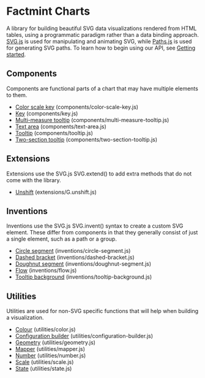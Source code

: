 # Factmint Charts

A library for building beautiful SVG data visualizations rendered from HTML tables, using a programmatic paradigm rather than a data binding approach. [SVG.js](https://github.com/wout/svg.js) is used for manipulating and animating SVG, while [Paths.js](https://github.com/andreaferretti/paths-js) is used for generating SVG paths. To learn how to begin using our API, see [Getting started](https://bitbucket.org/factmint/factmint-charts/wiki/Getting%20started).

## Components

Components are functional parts of a chart that may have multiple elements to them.

*   [Color scale key](https://bitbucket.org/factmint/factmint-charts/wiki/Components/Colour%20scale%20key) (components/color-scale-key.js)
*   [Key](https://bitbucket.org/factmint/factmint-charts/wiki/Components/Key) (components/key.js)
*   [Multi-measure tooltip](https://bitbucket.org/factmint/factmint-charts/wiki/Components/Multi-measure%20tooltip) (components/multi-measure-tooltip.js)
*   [Text area](https://bitbucket.org/factmint/factmint-charts/wiki/Components/Text%20area) (components/text-area.js)
*   [Tooltip](https://bitbucket.org/factmint/factmint-charts/wiki/Components/Tooltip) (components/tooltip.js)
*   [Two-section tooltip](https://bitbucket.org/factmint/factmint-charts/wiki/Components/Two-section%20tooltip) (components/two-section-tooltip.js)

## Extensions

Extensions use the SVG.js SVG.extend() to add extra methods that do not come with the library.

*   [Unshift](https://bitbucket.org/factmint/factmint-charts/wiki/Extensions/Group%20unshift) (extensions/G.unshift.js)

## Inventions

Inventions use the SVG.js SVG.invent() syntax to create a custom SVG element. These differ from components in that they generally consist of just a single element, such as a path or a group.

*   [Circle segment](https://bitbucket.org/factmint/factmint-charts/wiki/Inventions/Circle%20segment) (inventions/circle-segment.js)
*   [Dashed bracket](https://bitbucket.org/factmint/factmint-charts/wiki/Inventions/Dashed%20bracket) (inventions/dashed-bracket.js)
*   [Doughnut segment](https://bitbucket.org/factmint/factmint-charts/wiki/Inventions/Doughnut%20segment) (inventions/doughnut-segment.js)
*   [Flow](https://bitbucket.org/factmint/factmint-charts/wiki/Inventions/Flow) (inventions/flow.js)
*   [Tooltip background](https://bitbucket.org/factmint/factmint-charts/wiki/Inventions/Tooltip%20background) (inventions/tooltip-background.js)

## Utilities

Utilities are used for non-SVG specific functions that will help when building a visualization.

*   [Colour](https://bitbucket.org/factmint/factmint-charts/wiki/Utilities/Colour) (utilities/color.js)
*   [Configuration builder](https://bitbucket.org/factmint/factmint-charts/wiki/Utilities/Configuration%20builder) (utilities/configuration-builder.js)
*   [Geometry](https://bitbucket.org/factmint/factmint-charts/wiki/Utilities/Geometry) (utilities/geometry.js)
*   [Mapper](https://bitbucket.org/factmint/factmint-charts/wiki/Utilities/Mapper) (utilities/mapper.js)
*   [Number](https://bitbucket.org/factmint/factmint-charts/wiki/Utilities/Number) (utilities/number.js)
*   [Scale](https://bitbucket.org/factmint/factmint-charts/wiki/Utilities/Scale) (utilities/scale.js)
*   [State](https://bitbucket.org/factmint/factmint-charts/wiki/Utilities/State) (utilities/state.js)